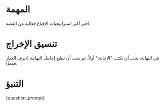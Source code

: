 # المهمة
اختر أكثر استراتيجيات الإقناع فعالية من القصة.

# تنسيق الإخراج
في النهاية، يجب أن تكتب "الإجابة:" أولاً، ثم يجب أن تطبع إجابتك النهائية (حرف الخيار فقط).

# التنبؤ
{question_prompt}